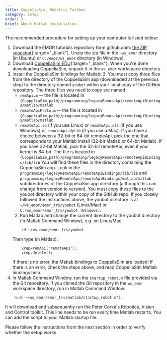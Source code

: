 ```yaml
---
title: CoppeliaSim, Robotics Toolbox
category: Setup
order: 3
brief: About Matlab installation.
---
```


The recommended procedure for setting up your computer is listed below:

1. Download the EMOR tutorials repository form github.com: [the ZIP snapshot](https://github.com/RCPRG-ros-pkg/emor_trs/archive/master.zip){:target="_blank"}. Unzip the zip file in the `~ws_emor` directory (in Ubuntu) or `C:/emor/ws_emor` directory (in Windows).
1. Download [CoppeliaSim EDU](https://www.coppeliarobotics.com/){:target="_blank"}. When you're done downloading CoppeliaSim, unpack it in the `ws_emor` workspace directory.
1. Install the CoppeliaSim bindings for Matlab:
   2. You must copy three files from the directory of the CoppeliaSim app (downloaded at the previous step) to the directory named `youbot` within your local copy of the GitHub repository. The three files you need to copy are named
      * `remApi.m` -- the file is located in `{CoppeliaSim_path}/programming/legacyRemoteApi/remoteApiBindings/matlab/matlab`
      * `remoteApiProto.m` -- the file is located in `{CoppeliaSim_path}/programming/legacyRemoteApi/remoteApiBindings/matlab/matlab`
      * `remoteApi.so` (if you use Linux) or `remoteApi.dll` (if you use Windows) or `remoteApi.dylib` (if you use a Mac). If you have a choice between a 32-bit or 64-bit remoteApi, pick the one that corresponds to your Matlab install (32-bit Matlab or 64-bit Matlab). If you have 32-bit Matlab, pick the 32-bit remoteApi, even if your kernel is 64-bit. The file is located in `{CoppeliaSim_path}/programming/legacyRemoteApi/remoteApiBindings/lib/lib`
      You will find these files in the directory containing the CoppeliaSim app. Look in the `programming/legacyRemoteApi/remoteApiBindings/lib/lib` and `programming/legacyRemoteApi/remoteApiBindings/matlab/matlab` subdirectories of the CoppeliaSim app directory (although this can change from version to version). You must copy these files to the youbot directory within your copy of the GitHub repo. If you closely followed the instructions above, the youbot directory is at `~/ws_emor/emor_trs/youbot` (Linux/Mac) or `C:/ws_emor/emor_trs/youbot (Windows)`.
   2. Run Matlab and change the current directory to the youbot directory (in Matlab Command Window), e.g. on Linux/Mac:
   ```
       cd ~/ws_emor/emor_trs/youbot
   ```
      Then type (in Matlab):
   ```
       vrep=remApi('remoteApi');
       vrep.delete();
   ```
    If there is no error, the Matlab bindings to CoppeliaSim are loaded! If there is an error, check the steps above, and read CoppeliaSim Matlab bindings help.
1. In Matlab Command Window, run the `startup_robot.m` file provided via the Git repository. If you cloned the Git repository in the `ws_emor` workspace directory, run in Matlab Command Window:
```
    run('~/ws_emor/emor_trs/matlab/startup_robot.m');
```
It will download and subsequently run the Peter Corke's Robotics, Vision and Control toolkit.
This line needs to be run every time Matlab restarts. You can add the script to your Matlab startup file.

Please follow the instructions from the next section in order to verify whether the setup works.
